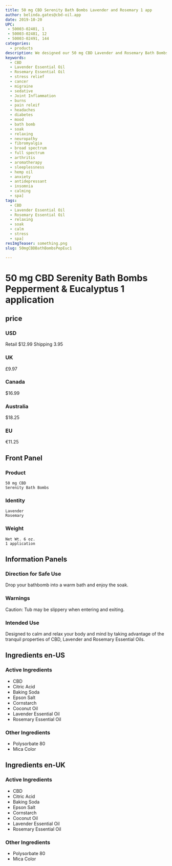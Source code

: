 ```yaml
---
title: 50 mg CBD Serenity Bath Bombs Lavender and Rosemary 1 app
author: belinda.gates@cbd-oil.app
date: 2019-10-20
UPC: 
 - 50003-02401, 1
 - 50003-02481, 12
 - 50003-02491, 144
categories:
  - products
description: We designed our 50 mg CBD Lavender and Rosemary Bath Bombs to calm and relax your body and mind by taking advantage of the tranquil properties of CBD, Lavender and Rosemary Essential Oils. Educate Yourself. Learn more now about research regarding active ingredients. Buy now for $12.99 USD.
keywords: 
  - CBD
  - Lavender Essential Oil
  - Rosemary Essential Oil
  - stress relief
  - cancer
  - migraine
  - sedative
  - Joint Inflammation
  - burns
  - pain releif
  - headaches
  - diabetes
  - mood
  - bath bomb
  - soak
  - relaxing
  - neuropathy
  - fibromyalgia
  - broad spectrum
  - full spectrum
  - arthritis
  - aromatherapy
  - sleeplessness
  - hemp oil
  - anxiety
  - antidepressant
  - insomnia
  - calming
  - spa]
tags: 
  - CBD
  - Lavender Essential Oil
  - Rosemary Essential Oil
  - relaxing
  - soak
  - calm
  - stress
  - spa]
resImgTeaser: something.png
slug: 50mgCBDBathBombsPepEuc1

---
```


# 50 mg CBD Serenity Bath Bombs Pepperment & Eucalyptus 1 application
## price
### USD
Retail $12.99
Shipping 3.95
### UK
£9.97
### Canada
$16.99
### Australia
$18.25
### EU
€11.25
## Front Panel
### Product
    50 mg CBD
    Serenity Bath Bombs 
### Identity
    Lavender
    Rosemary
### Weight
    Net Wt. 6 oz.
    1 application
## Information Panels
### Direction for Safe Use
Drop your bathbomb into a warm bath and enjoy the soak.

### Warnings
<span class="WarningTheme">
  Caution: Tub may be slippery when entering and exiting.
</span>

### Intended Use
Designed to calm and relax your body and mind by taking advantage of the tranquil properties of CBD, Lavender and Rosemary Essential Oils.
## Ingredients en-US 
### Active Ingredients
* CBD
* Citric Acid
* Baking Soda
* Epson Salt
* Cornstarch
* Coconut Oil
* Lavender Essential Oil
* Rosemary Essential Oil
### Other Ingredients
* Polysorbate 80
* Mica Color
## Ingredients en-UK 
### Active Ingredients
* CBD
* Citric Acid
* Baking Soda
* Epson Salt
* Cornstarch
* Coconut Oil
* Lavender Essential Oil
* Rosemary Essential Oil
### Other Ingredients
* Polysorbate 80
* Mica Color
